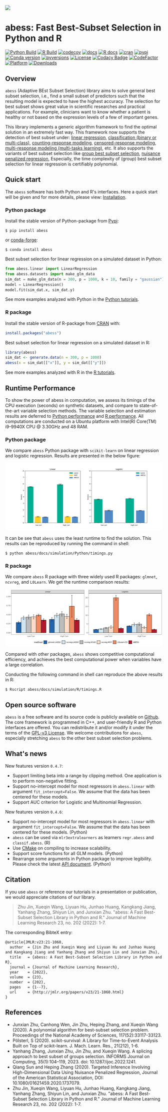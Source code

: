 <img src='https://raw.githubusercontent.com/abess-team/abess/master/docs/image/icon_long.png' align="center"/></a>

# abess: Fast Best-Subset Selection in Python and R

[![Python Build](https://github.com/abess-team/abess/actions/workflows/python_test.yml/badge.svg)](https://github.com/abess-team/abess/actions/workflows/python_test.yml)
[![R Build](https://github.com/abess-team/abess/actions/workflows/r_test.yml/badge.svg)](https://github.com/abess-team/abess/actions/workflows/r_test.yml)
[![codecov](https://codecov.io/gh/abess-team/abess/branch/master/graph/badge.svg?token=LK56LHXV00)](https://codecov.io/gh/abess-team/abess)
[![docs](https://readthedocs.org/projects/abess/badge/?version=latest)](https://abess.readthedocs.io/en/latest/?badge=latest)
[![R docs](https://github.com/abess-team/abess/actions/workflows/r_website.yml/badge.svg)](https://abess-team.github.io/abess/)
[![cran](https://img.shields.io/cran/v/abess?logo=R)](https://cran.r-project.org/package=abess)
[![pypi](https://img.shields.io/pypi/v/abess?logo=Pypi)](https://pypi.org/project/abess)
[![Conda version](https://img.shields.io/conda/vn/conda-forge/abess.svg?logo=condaforge)](https://anaconda.org/conda-forge/abess)
[![pyversions](https://img.shields.io/pypi/pyversions/abess)](https://img.shields.io/pypi/pyversions/abess)
[![License](https://img.shields.io/badge/License-GPL%20v3-blue.svg)](http://www.gnu.org/licenses/gpl-3.0)
[![Codacy Badge](https://app.codacy.com/project/badge/Grade/3f6e60a3a3e44699a033159633981b76)](https://www.codacy.com/gh/abess-team/abess/dashboard?utm_source=github.com&utm_medium=referral&utm_content=abess-team/abess&utm_campaign=Badge_Grade)
[![CodeFactor](https://www.codefactor.io/repository/github/abess-team/abess/badge)](https://www.codefactor.io/repository/github/abess-team/abess)
[![Platform](https://anaconda.org/conda-forge/abess/badges/platforms.svg)](https://anaconda.org/conda-forge/abess)
[![Downloads](https://pepy.tech/badge/abess)](https://pepy.tech/project/abess)

<!-- [![Build Status](https://travis-ci.com/abess-team/abess.svg?branch=master)](https://travis-ci.com/abess-team/abess) -->

## Overview

`abess` (Adaptive BEst Subset Selection) library aims to solve general best subset selection, i.e.,
find a small subset of predictors such that the resulting model is expected to have the highest accuracy.
The selection for best subset shows great value in scientific researches and practical applications.
For example, clinicians want to know whether a patient is healthy or not based on the expression levels of a few of important genes.

This library implements a generic algorithm framework to find the optimal solution in an extremely fast way.
This framework now supports the detection of best subset under:
[linear regression](https://abess.readthedocs.io/en/latest/auto_gallery/1-glm/plot_1_LinearRegression.html),
[classification (binary or multi-class)](https://abess.readthedocs.io/en/latest/auto_gallery/1-glm/plot_2_LogisticRegression.html),
[counting-response modeling](https://abess.readthedocs.io/en/latest/auto_gallery/1-glm/plot_5_PossionGammaRegression.html),
[censored-response modeling](https://abess.readthedocs.io/en/latest/auto_gallery/1-glm/plot_4_CoxRegression.html#sphx-glr-auto-gallery-1-glm-plot-4-coxregression-py),
[multi-response modeling (multi-tasks learning)](https://abess.readthedocs.io/en/latest/auto_gallery/1-glm/plot_3_MultiTaskLearning.html), etc.
It also supports the variants of best subset selection like
[group best subset selection](https://abess.readthedocs.io/en/latest/auto_gallery/3-advanced-features/plot_best_group.html),
[nuisance penalized regression](https://abess.readthedocs.io/en/latest/auto_gallery/3-advanced-features/plot_best_nuisance.html),
Especially, the time complexity of (group) best subset selection for linear regression is certifiably polynomial.

## Quick start

The `abess` software has both Python and R's interfaces. Here a quick start will be given and for more details, please view: [Installation](https://abess.readthedocs.io/en/latest/Installation.html).

### Python package

Install the stable version of Python-package from [Pypi](https://pypi.org/project/abess/):

```shell
$ pip install abess
```

or [conda-forge](https://anaconda.org/conda-forge/abess):

```shell
$ conda install abess
```

Best subset selection for linear regression on a simulated dataset in Python:

```python
from abess.linear import LinearRegression
from abess.datasets import make_glm_data
sim_dat = make_glm_data(n = 300, p = 1000, k = 10, family = "gaussian")
model = LinearRegression()
model.fit(sim_dat.x, sim_dat.y)
```

See more examples analyzed with Python in the [Python tutorials](https://abess.readthedocs.io/en/latest/auto_gallery/index.html).

### R package

Install the stable version of R-package from [CRAN](https://cran.r-project.org/web/packages/abess) with:

```r
install.packages("abess")
```

Best subset selection for linear regression on a simulated dataset in R:

```r
library(abess)
sim_dat <- generate.data(n = 300, p = 1000)
abess(x = sim_dat[["x"]], y = sim_dat[["y"]])
```

See more examples analyzed with R in the [R tutorials](https://abess-team.github.io/abess/articles/).

## Runtime Performance

To show the power of abess in computation, we assess its timings of the CPU execution (seconds) on synthetic datasets, and compare to state-of-the-art variable selection methods. The variable selection and estimation results are deferred to [Python performance](https://abess.readthedocs.io/en/latest/auto_gallery/1-glm/plot_a1_power_of_abess.html) and [R performance](https://abess-team.github.io/abess/articles/v11-power-of-abess.html). All computations are conducted on a Ubuntu platform with Intel(R) Core(TM) i9-9940X CPU @ 3.30GHz and 48 RAM.

### Python package

We compare `abess` Python package with `scikit-learn` on linear regression and logistic regression. Results are presented in the below figure:

![](./docs/image/timings.png)

It can be see that `abess` uses the least runtime to find the solution. This results can be reproduced by running the command in shell:

```shell
$ python abess/docs/simulation/Python/timings.py
```

### R package

We compare `abess` R package with three widely used R packages: `glmnet`, `ncvreg`, and `L0Learn`.
We get the runtime comparison results:

![](docs/image/r_runtime.png)

Compared with other packages,
`abess` shows competitive computational efficiency,
and achieves the best computational power when variables have a large correlation.

Conducting the following command in shell can reproduce the above results in R:

```shell
$ Rscript abess/docs/simulation/R/timings.R
```

## Open source software

`abess` is a free software and its source code is publicly available on [Github](https://github.com/abess-team/abess). The core framework is programmed in C++, and user-friendly R and Python interfaces are offered. You can redistribute it and/or modify it under the terms of the [GPL-v3 License](https://www.gnu.org/licenses/gpl-3.0.html). We welcome contributions for `abess`, especially stretching `abess` to the other best subset selection problems.

## What's news

New features version `0.4.7`:

- Support limiting beta into a range by clipping method. One application is to perform non-negative fitting.
- Support no-intercept model for most regressors in ``abess.linear`` with argument ``fit_intercept=False``. We assume that the data has been centered for these models.
- Support AUC criterion for Logistic and Multinomial Regression.


New features version `0.4.6`:

- Support no-intercept model for most regressors in `abess.linear` with argument `fit_intercept=False`. We assume that the data has been centered for these models. (Python)
- `abess` can be used via `mlr3extralearners` as learners `regr.abess` and `classif.abess`. (R)
- Use [CMake](https://cmake.org/) on compiling to increase scalability.
- Support score functions for all GLM models. (Python)
- Rearrange some arguments in Python package to improve legibility. Please check the latest [API document](https://abess.readthedocs.io/en/latest/Python-package/index.html). (Python)

## Citation

If you use `abess` or reference our tutorials in a presentation or publication, we would appreciate citations of our library.

> Zhu Jin, Xueqin Wang, Liyuan Hu, Junhao Huang, Kangkang Jiang, Yanhang Zhang, Shiyun Lin, and Junxian Zhu. "abess: A Fast Best-Subset Selection Library in Python and R." Journal of Machine Learning Research 23, no. 202 (2022): 1-7.

The corresponding BibteX entry:

```
@article{JMLR:v23:21-1060,
  author  = {Jin Zhu and Xueqin Wang and Liyuan Hu and Junhao Huang and Kangkang Jiang and Yanhang Zhang and Shiyun Lin and Junxian Zhu},
  title   = {abess: A Fast Best-Subset Selection Library in Python and R},
  journal = {Journal of Machine Learning Research},
  year    = {2022},
  volume  = {23},
  number  = {202},
  pages   = {1--7},
  url     = {http://jmlr.org/papers/v23/21-1060.html}
}
```

## References

- Junxian Zhu, Canhong Wen, Jin Zhu, Heping Zhang, and Xueqin Wang (2020). A polynomial algorithm for best-subset selection problem. Proceedings of the National Academy of Sciences, 117(52):33117-33123.
- Pölsterl, S (2020). scikit-survival: A Library for Time-to-Event Analysis Built on Top of scikit-learn. J. Mach. Learn. Res., 21(212), 1-6.
- Yanhang Zhang, Junxian Zhu, Jin Zhu, and Xueqin Wang. A splicing approach to best
subset of groups selection. INFORMS Journal on Computing, 35(1):104–119, 2023. doi:
10.1287/ijoc.2022.1241.
- Qiang Sun and Heping Zhang (2020). Targeted Inference Involving High-Dimensional Data Using Nuisance Penalized Regression, Journal of the American Statistical Association, DOI: 10.1080/01621459.2020.1737079.
- Zhu Jin, Xueqin Wang, Liyuan Hu, Junhao Huang, Kangkang Jiang, Yanhang Zhang, Shiyun Lin, and Junxian Zhu. "abess: A Fast Best-Subset Selection Library in Python and R." Journal of Machine Learning Research 23, no. 202 (2022): 1-7.
